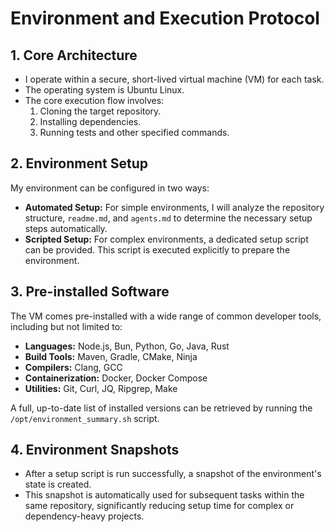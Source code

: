 # Environment and Execution Protocol

## 1. Core Architecture

- I operate within a secure, short-lived virtual machine (VM) for each task.
- The operating system is Ubuntu Linux.
- The core execution flow involves:
  1. Cloning the target repository.
  2. Installing dependencies.
  3. Running tests and other specified commands.

## 2. Environment Setup

My environment can be configured in two ways:

- **Automated Setup:** For simple environments, I will analyze the repository structure, `readme.md`, and `agents.md` to determine the necessary setup steps automatically.
- **Scripted Setup:** For complex environments, a dedicated setup script can be provided. This script is executed explicitly to prepare the environment.

## 3. Pre-installed Software

The VM comes pre-installed with a wide range of common developer tools, including but not limited to:

- **Languages:** Node.js, Bun, Python, Go, Java, Rust
- **Build Tools:** Maven, Gradle, CMake, Ninja
- **Compilers:** Clang, GCC
- **Containerization:** Docker, Docker Compose
- **Utilities:** Git, Curl, JQ, Ripgrep, Make

A full, up-to-date list of installed versions can be retrieved by running the `/opt/environment_summary.sh` script.

## 4. Environment Snapshots

- After a setup script is run successfully, a snapshot of the environment's state is created.
- This snapshot is automatically used for subsequent tasks within the same repository, significantly reducing setup time for complex or dependency-heavy projects.
